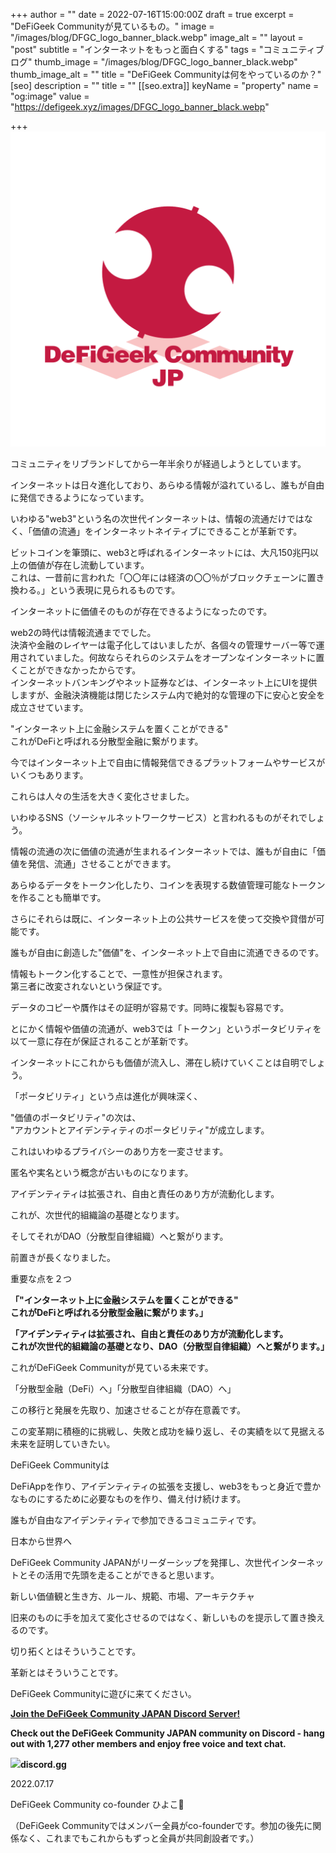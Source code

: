 +++
author = ""
date = 2022-07-16T15:00:00Z
draft = true
excerpt = "DeFiGeek Communityが見ているもの。"
image = "/images/blog/DFGC_logo_banner_black.webp"
image_alt = ""
layout = "post"
subtitle = "インターネットをもっと面白くする"
tags = "コミュニティブログ"
thumb_image = "/images/blog/DFGC_logo_banner_black.webp"
thumb_image_alt = ""
title = "DeFiGeek Communityは何をやっているのか？"
[seo]
description = ""
title = ""
[[seo.extra]]
keyName = "property"
name = "og:image"
value = "https://defigeek.xyz/images/DFGC_logo_banner_black.webp"

+++
![](/images/blog/縦配置ロゴ（背景透過）.png)

コミュニティをリブランドしてから一年半余りが経過しようとしています。

インターネットは日々進化しており、あらゆる情報が溢れているし、誰もが自由に発信できるようになっています。

いわゆる"web3"という名の次世代インターネットは、情報の流通だけではなく、「価値の流通」をインターネットネイティブにできることが革新です。

ビットコインを筆頭に、web3と呼ばれるインターネットには、大凡150兆円以上の価値が存在し流動しています。  
これは、一昔前に言われた「〇〇年には経済の〇〇％がブロックチェーンに置き換わる。」という表現に見られるものです。

インターネットに価値そのものが存在できるようになったのです。

web2の時代は情報流通まででした。  
決済や金融のレイヤーは電子化してはいましたが、各個々の管理サーバー等で運用されていました。何故ならそれらのシステムをオープンなインターネットに置くことができなかったからです。  
インターネットバンキングやネット証券などは、インターネット上にUIを提供しますが、金融決済機能は閉じたシステム内で絶対的な管理の下に安心と安全を成立させています。

"インターネット上に金融システムを置くことができる"  
これがDeFiと呼ばれる分散型金融に繋がります。

今ではインターネット上で自由に情報発信できるプラットフォームやサービスがいくつもあります。

これらは人々の生活を大きく変化させました。

いわゆるSNS（ソーシャルネットワークサービス）と言われるものがそれでしょう。

情報の流通の次に価値の流通が生まれるインターネットでは、誰もが自由に「価値を発信、流通」させることができます。

あらゆるデータをトークン化したり、コインを表現する数値管理可能なトークンを作ることも簡単です。

さらにそれらは既に、インターネット上の公共サービスを使って交換や貸借が可能です。

誰もが自由に創造した"価値"を、インターネット上で自由に流通できるのです。

情報もトークン化することで、一意性が担保されます。  
第三者に改変されないという保証です。

データのコピーや贋作はその証明が容易です。同時に複製も容易です。

とにかく情報や価値の流通が、web3では「トークン」というポータビリティを以て一意に存在が保証されることが革新です。

インターネットにこれからも価値が流入し、滞在し続けていくことは自明でしょう。

「ポータビリティ」という点は進化が興味深く、

"価値のポータビリティ"の次は、  
"アカウントとアイデンティティのポータビリティ"が成立します。

これはいわゆるプライバシーのあり方を一変させます。

匿名や実名という概念が古いものになります。

アイデンティティは拡張され、自由と責任のあり方が流動化します。

これが、次世代的組織論の基礎となります。

そしてそれがDAO（分散型自律組織）へと繋がります。

前置きが長くなりました。

重要な点を２つ

**「"インターネット上に金融システムを置くことができる"**  
**これがDeFiと呼ばれる分散型金融に繋がります。」**

**「アイデンティティは拡張され、自由と責任のあり方が流動化します。**  
**これが次世代的組織論の基礎となり、DAO（分散型自律組織）へと繋がります。」**

これがDeFiGeek Communityが見ている未来です。

「分散型金融（DeFi）へ」「分散型自律組織（DAO）へ」

この移行と発展を先取り、加速させることが存在意義です。

この変革期に積極的に挑戦し、失敗と成功を繰り返し、その実績を以て見据える未来を証明していきたい。

DeFiGeek Communityは

DeFiAppを作り、アイデンティティの拡張を支援し、web3をもっと身近で豊かなものにするために必要なものを作り、備え付け続けます。

誰もが自由なアイデンティティで参加できるコミュニティです。

日本から世界へ

DeFiGeek Community JAPANがリーダーシップを発揮し、次世代インターネットとその活用で先頭を走ることができると思います。

新しい価値観と生き方、ルール、規範、市場、アーキテクチャ

旧来のものに手を加えて変化させるのではなく、新しいものを提示して置き換えるのです。

切り拓くとはそういうことです。

革新とはそういうことです。

DeFiGeek Communityに遊びに来てください。

[**Join the DeFiGeek Community JAPAN Discord Server!**](https://discord.gg/FQYXqVBEnh)

**Check out the DeFiGeek Community JAPAN community on Discord - hang out with 1,277 other members and enjoy free voice and text chat.**

![](https://cdn.discordapp.com/splashes/705052448418693180/384273740545de6783447731b3cd9ea4.jpg?size=512)**discord.gg**

2022\.07.17

DeFiGeek Community co-founder ひよこ🐣

（DeFiGeek Communityではメンバー全員がco-founderです。参加の後先に関係なく、これまでもこれからもずっと全員が共同創設者です。）